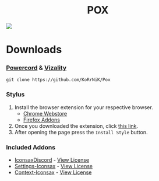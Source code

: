 <div align="center">

# POX 

</div>

<img src="https://korrnik.github.io/Pox/screenshots/main.png">

# Downloads
### **[Powercord](https://powercord.dev/) & [Vizality](https://vizality.com/)**
```
git clone https://github.com/KoRrNiK/Pox
```
### Stylus
1. Install the browser extension for your respective browser.
    - [Chrome Webstore](https://chrome.google.com/webstore/detail/stylus/clngdbkpkpeebahjckkjfobafhncgmne)
    - [Firefox Addons](https://addons.mozilla.org/en-US/firefox/addon/styl-us)
2. Once you downloaded the extension, click [this link](https://github.com/KoRrNiK/Pox/raw/main/clients/stylus/pox.user.css).
3. After opening the page press the `Install Style` button.


### Included Addons
- [IconsaxDiscord](https://github.com/Lavender-Discord/IconsaxDiscord) - [View License](https://github.com/Lavender-Discord/IconsaxDiscord/blob/main/LICENSE)
- [Settings-Iconsax](https://github.com/Lavender-Discord/Settings-Iconsax) - [View License](https://github.com/Lavender-Discord/Settings-Iconsax/blob/main/LICENSE)
- [Context-Iconsax](https://github.com/Lavender-Discord/Context-Iconsax) - [View License](https://github.com/Lavender-Discord/Context-Iconsax/blob/main/LICENSE)
